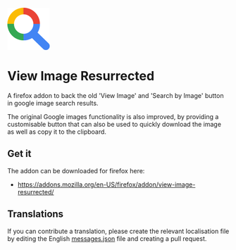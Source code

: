 ![Icon](app/icons/icon-96.png)
# View Image Resurrected

 A firefox addon to back the old 'View Image' and 'Search by Image' button in google image search results.
 
 The original Google images functionality is also improved, by providing a customisable button that can also be used to quickly download the image as well as copy it to the clipboard.
 
## Get it
  The addon can be downloaded for firefox here:
  - https://addons.mozilla.org/en-US/firefox/addon/view-image-resurrected/

## Translations
If you can contribute a translation, please create the relevant localisation file by editing the English [messages.json](app/_locales/en/messages.json) file and creating a pull request.
